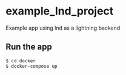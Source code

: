 # example_lnd_project
Example app using lnd as a lightning backend

## Run the app
```
$ cd docker
$ docker-compose up
```

